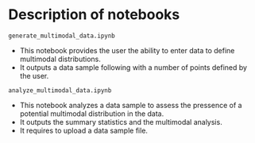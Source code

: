 # Description of notebooks

`generate_multimodal_data.ipynb`
+ This notebook provides the user the ability to enter data to define multimodal distributions.
+ It outputs a data sample following with a number of points defined by the user.

`analyze_multimodal_data.ipynb`
+ This notebook analyzes a data sample to assess the pressence of a potential multimodal distribution in the data.
+ It outputs the summary statistics and the multimodal analysis.
+ It requires to upload a data sample file.
  
